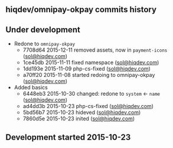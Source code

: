 hiqdev/omnipay-okpay commits history
------------------------------------

## Under development

- Redone to `omnipay-okpay`
    - 7708d64 2015-12-11 removed assets, now in `payment-icons` (sol@hiqdev.com)
    - 1ce45db 2015-11-11 fixed namespace (sol@hiqdev.com)
    - 1dd193e 2015-11-09 php-cs-fixed (sol@hiqdev.com)
    - a70ff20 2015-11-08 started redoing to omnipay-okpay (sol@hiqdev.com)
- Added basics
    - 6448eb3 2015-10-30 changed: redone to `system` <- `name` (sol@hiqdev.com)
    - ad4dd3b 2015-10-23 php-cs-fixed (sol@hiqdev.com)
    - 5bd56b7 2015-10-23 hideved (sol@hiqdev.com)
    - 7860d5e 2015-10-23 inited (sol@hiqdev.com)

## Development started 2015-10-23

